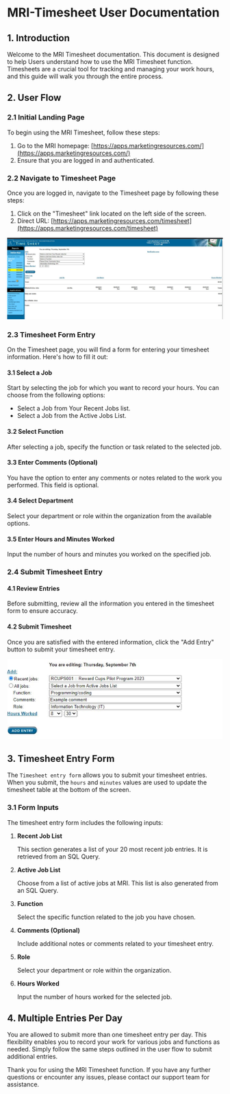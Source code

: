 # MRI-Timesheet User Documentation


## 1. Introduction

Welcome to the MRI Timesheet documentation. This document is designed to help Users understand how to use the MRI Timesheet function. Timesheets are a crucial tool for tracking and managing your work hours, and this guide will walk you through the entire process.

## 2. User Flow

### 2.1 Initial Landing Page

To begin using the MRI Timesheet, follow these steps:

1. Go to the MRI homepage: [https://apps.marketingresources.com/](https://apps.marketingresources.com/)
2. Ensure that you are logged in and authenticated.

### 2.2 Navigate to Timesheet Page

Once you are logged in, navigate to the Timesheet page by following these steps:

1. Click on the "Timesheet" link located on the left side of the screen.
2. Direct URL: [https://apps.marketingresources.com/timesheet](https://apps.marketingresources.com/timesheet)

![Desktop landing page](Landing.JPG)

### 2.3 Timesheet Form Entry

On the Timesheet page, you will find a form for entering your timesheet information. Here's how to fill it out:

#### 3.1 Select a Job

Start by selecting the job for which you want to record your hours. You can choose from the following options:
- Select a Job from Your Recent Jobs list.
- Select a Job from the Active Jobs List.

#### 3.2 Select Function

After selecting a job, specify the function or task related to the selected job.

#### 3.3 Enter Comments (Optional)

You have the option to enter any comments or notes related to the work you performed. This field is optional.

#### 3.4 Select Department

Select your department or role within the organization from the available options.

#### 3.5 Enter Hours and Minutes Worked

Input the number of hours and minutes you worked on the specified job.

### 2.4 Submit Timesheet Entry

#### 4.1 Review Entries

Before submitting, review all the information you entered in the timesheet form to ensure accuracy.

#### 4.2 Submit Timesheet

Once you are satisfied with the entered information, click the "Add Entry" button to submit your timesheet entry.

![Filled timesheet form](form.JPG)

## 3. Timesheet Entry Form

The `Timesheet entry form` allows you to submit your timesheet entries. When you submit, the `hours` and `minutes` values are used to update the timesheet table at the bottom of the screen. 

### 3.1 Form Inputs

The timesheet entry form includes the following inputs:

1. **Recent Job List**

   This section generates a list of your 20 most recent job entries. It is retrieved from an SQL Query.

2. **Active Job List**

   Choose from a list of active jobs at MRI. This list is also generated from an SQL Query.

3. **Function**

   Select the specific function related to the job you have chosen.

4. **Comments (Optional)**

   Include additional notes or comments related to your timesheet entry.

5. **Role**

   Select your department or role within the organization.

6. **Hours Worked**

   Input the number of hours worked for the selected job.

## 4. Multiple Entries Per Day

You are allowed to submit more than one timesheet entry per day. This flexibility enables you to record your work for various jobs and functions as needed. Simply follow the same steps outlined in the user flow to submit additional entries.

Thank you for using the MRI Timesheet function. If you have any further questions or encounter any issues, please contact our support team for assistance.